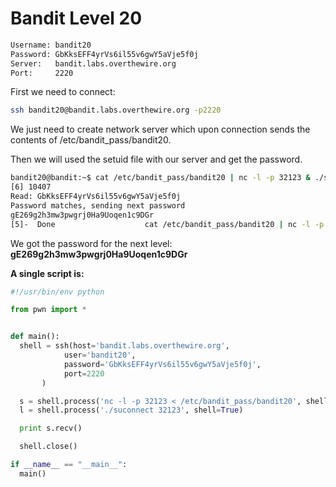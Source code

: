 # Bandit Level 20

```bash
Username: bandit20
Password: GbKksEFF4yrVs6il55v6gwY5aVje5f0j
Server:   bandit.labs.overthewire.org
Port:     2220
```

First we need to connect:
```bash
ssh bandit20@bandit.labs.overthewire.org -p2220
```

We just need to create network server which upon connection sends the contents of /etc/bandit_pass/bandit20.

Then we will used the setuid file with our server and get the password.
```bash
bandit20@bandit:~$ cat /etc/bandit_pass/bandit20 | nc -l -p 32123 & ./suconnect 32123
[6] 10407
Read: GbKksEFF4yrVs6il55v6gwY5aVje5f0j
Password matches, sending next password
gE269g2h3mw3pwgrj0Ha9Uoqen1c9DGr
[5]-  Done                    cat /etc/bandit_pass/bandit20 | nc -l -p 32123
```

We got the password for the next level: **gE269g2h3mw3pwgrj0Ha9Uoqen1c9DGr**

**A single script is:**
```python
#!/usr/bin/env python

from pwn import *


def main():
  shell = ssh(host='bandit.labs.overthewire.org',
            user='bandit20',
            password='GbKksEFF4yrVs6il55v6gwY5aVje5f0j',
            port=2220
       )

  s = shell.process('nc -l -p 32123 < /etc/bandit_pass/bandit20', shell=True)
  l = shell.process('./suconnect 32123', shell=True)

  print s.recv()

  shell.close()

if __name__ == "__main__":
  main()
```